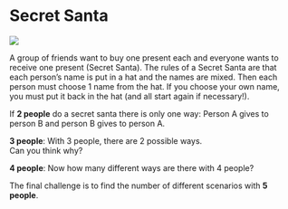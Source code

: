 # Secret Santa

![](https://github.com/supportingami/sami-maths-club/blob/master/maths-club-pack/images/secret-santa-1.png?raw=true)

A group of friends want to buy one present each and everyone wants to receive one present (Secret Santa). The rules of a Secret Santa are that each person’s name is put in a hat and the names are mixed. Then each person must choose 1 name from the hat. If you choose your own name, you must put it back in the hat (and all start again if necessary!).

If **2 people** do a secret santa there is only one way: Person A gives to person B and person B gives to
person A.

**3 people**: With 3 people, there are 2 possible ways.  
Can you think why?

**4 people**: Now how many different ways are there with 4 people?

The final challenge is to find the number of different
scenarios with **5 people**.
